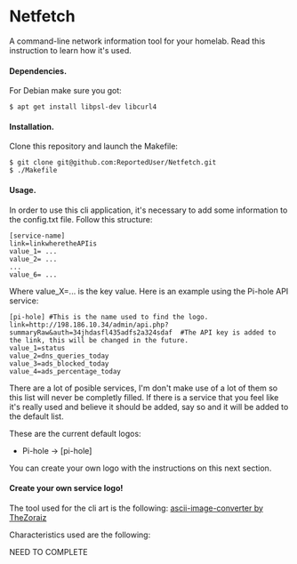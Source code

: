 # Netfetch
A command-line network information tool for your homelab. Read this instruction to learn how it's used.

#### Dependencies.

For Debian make sure you got:

    $ apt get install libpsl-dev libcurl4

#### Installation.

Clone this repository and launch the Makefile:
    
    $ git clone git@github.com:ReportedUser/Netfetch.git
    $ ./Makefile

#### Usage.

In order to use this cli application, it's necessary to add some information to the config.txt file. Follow this structure:

```
[service-name]
link=linkwheretheAPIis
value_1= ...
value_2= ...
...
value_6= ...
```

Where value_X=... is the key value. Here is an example using the Pi-hole API service:

```
[pi-hole] #This is the name used to find the logo.
link=http://198.186.10.34/admin/api.php?summaryRaw&auth=34jhdasfl435adfs2a324sdaf  #The API key is added to the link, this will be changed in the future.
value_1=status
value_2=dns_queries_today
value_3=ads_blocked_today
value_4=ads_percentage_today
```

There are a lot of posible services, I'm don't make use of a lot of them so this list will never be completly filled.
If there is a service that you feel like it's really used and believe it should be added, say so and it will be added to the default list.


These are the current default logos:

- Pi-hole -> [pi-hole]

You can create your own logo with the instructions on this next section.

#### Create your own service logo!

The tool used for the cli art is the following: [ascii-image-converter by TheZoraiz](https://github.com/TheZoraiz/ascii-image-converter)

Characteristics used are the following:

NEED TO COMPLETE
